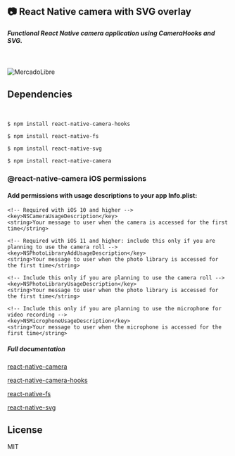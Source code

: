 ## 📷  React Native camera with SVG overlay

##### Functional React Native camera application using CameraHooks and SVG.
<br />

![MercadoLibre](https://www.dropbox.com/s/v5g9gsocynlfqkd/cameras_svg.png?raw=1)

## Dependencies
<br />

```
$ npm install react-native-camera-hooks
```
```
$ npm install react-native-fs
```
```
$ npm install react-native-svg
```
```
$ npm install react-native-camera
```

### @react-native-camera iOS permissions

#### Add permissions with usage descriptions to your app Info.plist:

```
<!-- Required with iOS 10 and higher -->
<key>NSCameraUsageDescription</key>
<string>Your message to user when the camera is accessed for the first time</string>

<!-- Required with iOS 11 and higher: include this only if you are planning to use the camera roll -->
<key>NSPhotoLibraryAddUsageDescription</key>
<string>Your message to user when the photo library is accessed for the first time</string>

<!-- Include this only if you are planning to use the camera roll -->
<key>NSPhotoLibraryUsageDescription</key>
<string>Your message to user when the photo library is accessed for the first time</string>

<!-- Include this only if you are planning to use the microphone for video recording -->
<key>NSMicrophoneUsageDescription</key>
<string>Your message to user when the microphone is accessed for the first time</string>
```

##### Full documentation

[react-native-camera](https://markdownlivepreview.com/)

[react-native-camera-hooks](https://markdownlivepreview.com/)

[react-native-fs](https://markdownlivepreview.com/)

[react-native-svg](https://markdownlivepreview.com/)

## License

MIT
